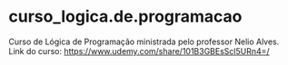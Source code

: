 # curso_logica.de.programacao
Curso de Lógica de Programação ministrada pelo professor Nelio Alves.
Link do curso: https://www.udemy.com/share/101B3GBEsScl5URn4=/
